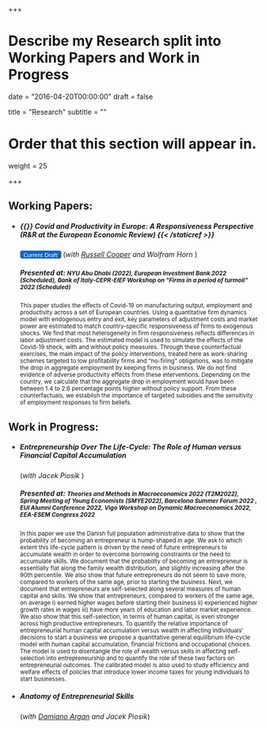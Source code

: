 +++
# Describe my Research split into Working Papers and Work in Progress

date = "2016-04-20T00:00:00"
draft = false

title = "Research"
subtitle = ""

# Order that this section will appear in.
weight = 25

+++

<link rel="stylesheet" href=https://cdnjs.cloudflare.com/ajax/libs/font-awesome/6.2.1/css/all.min.css>
<style>
.bg-rollover:hover{
    background-color: #585f6a !important;
    border-color:#1565c0;
    color: #ffffff !important;
  }
  .wx{
    width: 250px;
  }
}
</style>

<h2>Working Papers:</h2>



<ul><li><h5> {{<staticref "uploads/CIH_23.pdf" "newtab" >}} Covid and Productivity in Europe: A Responsiveness Perspective (R&R at the European Economic Review)  {{< /staticref >}}</h5>
<small>
<a rel="noopener"
   target="_blank"
   class="bg-rollover"
   href=https://leonardoindraccolo.netlify.app/uploads/CIH_23.pdf
   style="background-color: #1565c0;
          font-family: Lato, sans-serif;
          font-weight:;
          text-decoration: none;
          text-align: center;
          padding: 1px 1px;
          color: #ffffff;
          border-radius: 4px;
          margin:0px auto;
          text-align: center;
          display: inline-block;>
<span style="mso-text-raise: 10pt;">&nbsp Current Draft &nbsp </span>
</a></small> (<i>with <a href=https://sites.google.com/site/coopereconomics/ target="_blank">Russell Cooper</a>  and Wolfram Horn </i>)
<h5> Presented at: <small> NYU Abu Dhabi (2022), European Investment Bank 2022 (Scheduled), Bank of Italy-CEPR-EIEF Workshop on "Firms in a period of turmoil" 2022 (Scheduled) </small></h5>

<p><small> This paper studies the effects of Covid-19 on manufacturing output, employment and productivity across a set of European countries. Using a quantitative firm dynamics model with endogenous entry and exit, key parameters of adjustment costs and market power are estimated to match country-specific responsiveness of firms to exogenous shocks. We find that most heterogeneity in firm responsiveness reflects differences in labor adjustment costs. The estimated model is used to simulate the effects of the Covid-19 shock, with and without policy measures. Through these counterfactual exercises, the main impact of the policy interventions, treated here as work-sharing schemes targeted to low profitability firms and “no-firing” obligations, was to mitigate the drop in aggregate employment by keeping firms in business. We do not find evidence of adverse productivity effects from these interventions. Depending on the country, we calculate that the aggregate drop in employment would have been between 1.4 to 2.6 percentage points higher without policy support. From these counterfactuals, we establish the importance of targeted subsidies and the sensitivity of employment responses to firm beliefs. </small></p></li></ul>

<h2>Work in Progress:</h2>

<ul><li><h5> Entrepreneurship Over The Life-Cycle: The Role of Human versus Financial Capital Accumulation </h5> (<i>with Jacek Piosik </i>)

<h5> Presented at: <small> Theories and Methods in Macroeconomics 2022 (T2M2022), Spring Meeting of Young Economists (SMYE2022), Barcelona Summer Forum 2022 , EUI Alumni Conference 2022, Vigo Workshop on Dynamic Macroeconomics 2022, EEA-ESEM Congress 2022  </small></h5>

<p><small> In this paper we use the Danish full population administrative data to show that the probability of becoming an entrepreneur is hump-shaped in age. We ask to which extent this life-cycle pattern is driven by the need of future entrepreneurs to accumulate wealth in order to overcome borrowing constraints or the need to accumulate skills. We document that the probability of becoming an entrepreneur is essentially flat along the family wealth distribution, and slightly increasing after the 90th percentile. We also show that future entrepreneurs do not seem to save more, compared to workers of the same age, prior to starting the business. Next, we document that entrepreneurs are self-selected along several measures of human capital and skills. We show that entrepreneurs, compared to workers of the same age, on average i) earned higher wages before starting their business ii) experienced higher growth rates in wages iii) have more years of education and labor market experience. We also show that this self-selection, in terms of human capital, is even stronger across high productive entrepreneurs. To quantify the relative importance of entrepreneurial human capital accumulation versus wealth in affecting individuals’ decisions to start a business we propose a quantitative general equilibrium life-cycle model with human capital accumulation, financial frictions and occupational choices. The model is used to disentangle the role of wealth versus skills in affecting self-selection into entrepreneurship and to quantify the role of these two factors on entrepreneurial outcomes. The calibrated model is also used to study efficiency and welfare effects of policies that introduce lower income taxes for young individuals to start businesses.</small></p></li></ul>



<ul><li><p><h5>Anatomy of Entrepreneurial Skills </h5>
(<i>with <a href=https://www.damianoargan.com target="_blank">Damiano Argan</a>  and Jacek Piosik</i>)</p></li></ul>

